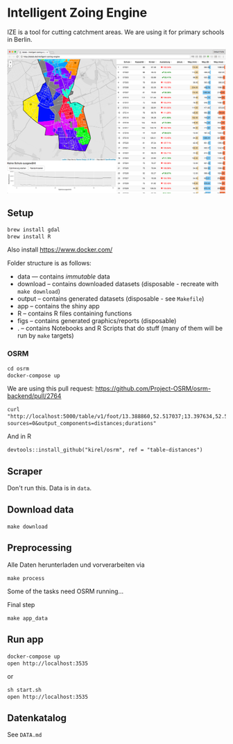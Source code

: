 # Intelligent Zoing Engine

IZE is a tool for cutting catchment areas. We are using it for primary schools in Berlin.

![](screenshot.png)

## Setup

    brew install gdal
    brew install R

Also install https://www.docker.com/

Folder structure is as follows:
- data — contains _immutable_ data
- download – contains downloaded datasets (disposable - recreate with `make download`)
- output – contains generated datasets (disposable - see `Makefile`)
- app – contains the shiny app
- R – contains R files containing functions
- figs – contains generated graphics/reports (disposable)
- . – contains Notebooks and R Scripts that do stuff (many of them will be run by `make` targets)

### OSRM

	cd osrm
	docker-compose up

We are using this pull request: https://github.com/Project-OSRM/osrm-backend/pull/2764

	curl "http://localhost:5000/table/v1/foot/13.388860,52.517037;13.397634,52.529407;13.428555,52.523219?sources=0&output_components=distances;durations"
	
And in R

    devtools::install_github("kirel/osrm", ref = "table-distances")

## Scraper

Don't run this. Data is in `data`.

## Download data

    make download

## Preprocessing

Alle Daten herunterladen und vorverarbeiten via

    make process

Some of the tasks need OSRM running...

Final step

    make app_data

## Run app

    docker-compose up
    open http://localhost:3535

or

    sh start.sh
    open http://localhost:3535

## Datenkatalog

See `DATA.md`
